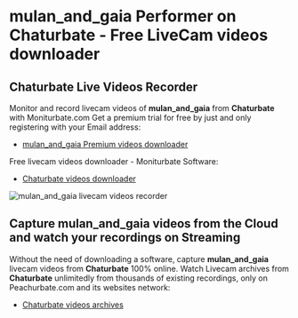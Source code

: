 # mulan_and_gaia Performer on Chaturbate - Free LiveCam videos downloader

## Chaturbate Live Videos Recorder

Monitor and record livecam videos of **mulan_and_gaia** from **Chaturbate** with Moniturbate.com
Get a premium trial for free by just and only registering with your Email address:
* [mulan_and_gaia Premium videos downloader](https://moniturbate.com/request-demo-licence-key.html)

Free livecam videos downloader - Moniturbate Software:
* [Chaturbate videos downloader](https://moniturbate.com/moniturbate-download-software.html)

![mulan_and_gaia livecam videos recorder](https://peachurnet.com/templates/moniturbate-software.png)


## Capture mulan_and_gaia videos from the Cloud and watch your recordings on Streaming

Without the need of downloading a software, capture **mulan_and_gaia** livecam videos from **Chaturbate** 100% online.
Watch Livecam archives from **Chaturbate** unlimitedly from thousands of existing recordings, only on Peachurbate.com and its websites network:
* [Chaturbate videos archives](https://peachurnet.com/)